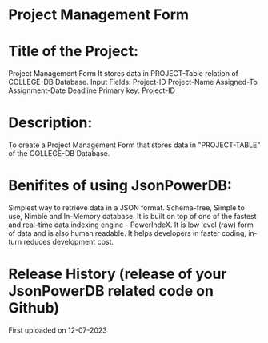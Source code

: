 # Project Management Form

# Title of the Project:

Project Management Form
It stores data in PROJECT-Table relation of COLLEGE-DB Database.
Input Fields: Project-ID
              Project-Name
              Assigned-To 
              Assignment-Date
              Deadline 
Primary key: Project-ID

# Description:

To create a Project Management Form that stores data in "PROJECT-TABLE" of the COLLEGE-DB Database.

# Benifites of using JsonPowerDB:

Simplest way to retrieve data in a JSON format.
Schema-free, Simple to use, Nimble and In-Memory database.
It is built on top of one of the fastest and real-time data indexing engine - PowerIndeX.
It is low level (raw) form of data and is also human readable.
It helps developers in faster coding, in-turn reduces development cost.

# Release History (release of your JsonPowerDB related code on Github)

First uploaded on 12-07-2023
